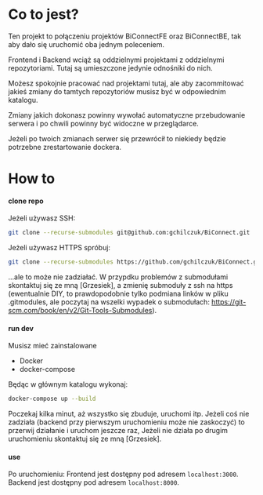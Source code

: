 # Co to jest?
Ten projekt to połączeniu projektów BiConnectFE oraz BiConnectBE, tak aby dało się uruchomić oba jednym poleceniem.

Frontend i Backend wciąż są oddzielnymi projektami z oddzielnymi repozytoriami. Tutaj są umieszczone jedynie odnośniki do nich.

Możesz spokojnie pracować nad projektami tutaj, ale aby zacommitować jakieś zmiany do tamtych repozytoriów musisz być w odpowiednim katalogu.

Zmiany jakich dokonasz powinny wywołać automatyczne przebudowanie serwera i po chwili powinny być widoczne w przeglądarce.

Jeżeli po twoich zmianach serwer się przewrócił to niekiedy będzie potrzebne zrestartowanie dockera.

# How to
#### clone repo
Jeżeli używasz SSH:
```bash
git clone --recurse-submodules git@github.com:gchilczuk/BiConnect.git

```

Jeżeli używasz HTTPS spróbuj:
```bash
git clone --recurse-submodules https://github.com/gchilczuk/BiConnect.git
```
…ale to może nie zadziałać. W przypdku problemów z submodułami skontaktuj się ze mną [Grzesiek], a zmienię submoduły z ssh na https (ewentualnie DIY, to prawdopodobnie tylko podmiana linków w pliku .gitmodules, ale poczytaj na wszelki wypadek o submodułach: https://git-scm.com/book/en/v2/Git-Tools-Submodules).

#### run dev
Musisz mieć zainstalowane 
* Docker
* docker-compose

Będąc w głównym katalogu wykonaj:
```bash
docker-compose up --build
```
Poczekaj kilka minut, aż wszystko się zbuduje, uruchomi itp. Jeżeli coś nie zadziała (backend przy pierwszym uruchomieniu może nie zaskoczyć) to przerwij działanie i uruchom jeszcze raz,
Jeżeli nie działa po drugim uruchomieniu skontaktuj się ze mną [Grzesiek].

#### use
Po uruchomieniu:
Frontend jest dostępny pod adresem `localhost:3000`.
Backend jest dostępny pod adresem `localhost:8000`.
